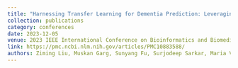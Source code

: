 ```yaml
---
title: "Harnessing Transfer Learning for Dementia Prediction: Leveraging Sex-Different Mild Cognitive Impairment Prognosis"
collection: publications
category: conferences
date: 2023-12-05
venue: 2023 IEEE International Conference on Bioinformatics and Biomedicine
link: https://pmc.ncbi.nlm.nih.gov/articles/PMC10883588/
authors: Ziming Liu, Muskan Garg, Sunyang Fu, Surjodeep Sarkar, Maria Vassilaki, Ronald C Petersen, Jennifer St Sauver, Sunghwan Sohn
---
```

